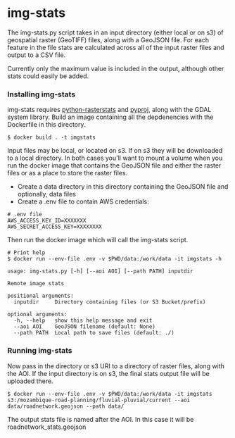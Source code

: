 # img-stats

The img-stats.py script takes in an input directory (either local or on s3) of geospatial raster (GeoTIFF) files, along with a GeoJSON file. For each feature in the file stats are calculated across all of the input raster files and output to a CSV file.

Currently only the maximum value is included in the output, although other stats could easily be added.

### Installing img-stats
img-stats requires [python-rasterstats](https://github.com/perrygeo/python-rasterstats) and [pyproj](https://pypi.python.org/pypi/pyproj), along with the GDAL system library. Build an image containing all the depdenencies with the Dockerfile in this directory.

```
$ docker build . -t imgstats
```

Input files may be local, or located on s3. If on s3 they will be downloaded to a local directory. In both cases you'll want to mount a volume when you run the docker image that contains the GeoJSON file and either the raster files or as a place to store the raster files.

- Create a data directory in this directory containing the GeoJSON file and optionally, data files
- Create a .env file to contain AWS credentials:

```
# .env file
AWS_ACCESS_KEY_ID=XXXXXXX
AWS_SECRET_ACCESS_KEY=XXXXXXXX
```

Then run the docker image which will call the img-stats script.

```
# Print help
$ docker run --env-file .env -v $PWD/data:/work/data -it imgstats -h

usage: img-stats.py [-h] [--aoi AOI] [--path PATH] inputdir

Remote image stats

positional arguments:
  inputdir     Directory containing files (or S3 Bucket/prefix)

optional arguments:
  -h, --help   show this help message and exit
  --aoi AOI    GeoJSON filename (default: None)
  --path PATH  Local path to save files (default: ./)
```

### Running img-stats

Now pass in the directory or s3 URI to a directory of raster files, along with the AOI. If the input directory is on s3, the final stats output file will be uploaded there.

```
$ docker run --env-file .env -v $PWD/data:/work/data -it imgstats s3:/mozambique-road-planning/fluvial-pluvial/current --aoi data/roadnetwork.geojson --path data/
```

The output stats file is named after the AOI. In this case it will be roadnetwork_stats.geojson

